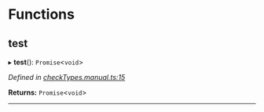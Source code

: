 

# Functions

<a id="test"></a>

##  test

▸ **test**(): `Promise`<`void`>

*Defined in [checkTypes.manual.ts:15](https://github.com/polkadot-js/api/blob/55cb55a/packages/api/src/checkTypes.manual.ts#L15)*

**Returns:** `Promise`<`void`>

___

